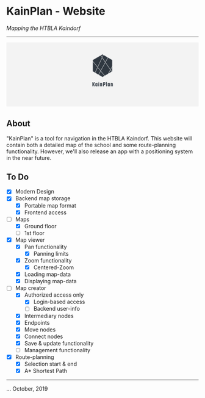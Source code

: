 # KainPlan - Website
_Mapping the HTBLA Kaindorf_

---

![Banner](public/media/logo-banner.png)

## About

"KainPlan" is a tool for navigation in the HTBLA Kaindorf. This website will contain both a detailed map of the school and some route-planning functionality. However, we'll also release an app with a positioning system in the near future.

## To Do

- [x] Modern Design
- [x] Backend map storage
  - [x] Portable map format
  - [x] Frontend access
- [ ] Maps
  - [x] Ground floor
  - [ ] 1st floor
- [x] Map viewer
  - [x] Pan functionality
    - [x] Panning limits
  - [x] Zoom functionality
    - [x] Centered-Zoom
  - [x] Loading map-data
  - [x] Displaying map-data
- [ ] Map creator
  - [x] Authorized access only
    - [x] Login-based access
    - [ ] Backend user-info
  - [x] Intermediary nodes
  - [x] Endpoints
  - [x] Move nodes
  - [x] Connect nodes
  - [x] Save & update functionality
  - [ ] Management functionality
- [x] Route-planning
  - [x] Selection start & end
  - [x] A* Shortest Path

---

... October, 2019